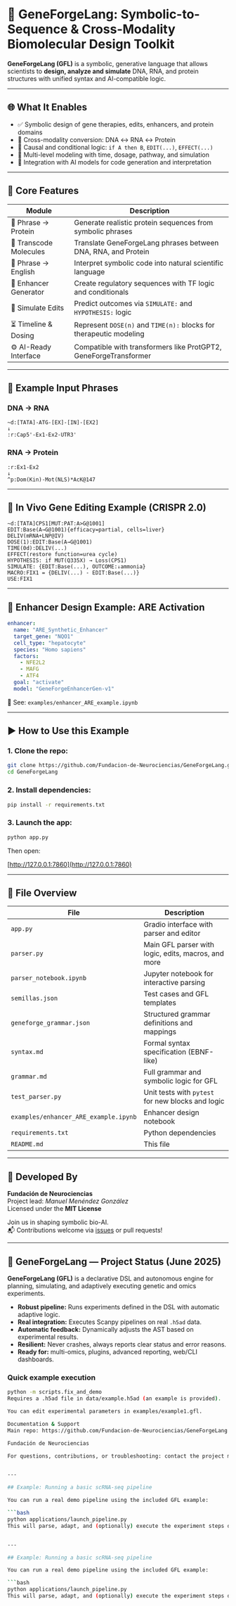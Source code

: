 # 🧬 GeneForgeLang: Symbolic-to-Sequence & Cross-Modality Biomolecular Design Toolkit

**GeneForgeLang (GFL)** is a symbolic, generative language that allows scientists to **design, analyze and simulate** DNA, RNA, and protein structures with unified syntax and AI-compatible logic.

---

## 🌐 What It Enables

- ✅ Symbolic design of gene therapies, edits, enhancers, and protein domains
- 🔁 Cross-modality conversion: DNA ↔ RNA ↔ Protein
- 🧠 Causal and conditional logic: `if A then B`, `EDIT(...)`, `EFFECT(...)`
- 🧬 Multi-level modeling with time, dosage, pathway, and simulation
- 📡 Integration with AI models for code generation and interpretation

---

## 🚀 Core Features

| Module                  | Description                                                             |
|-------------------------|-------------------------------------------------------------------------|
| 🧠 Phrase → Protein      | Generate realistic protein sequences from symbolic phrases              |
| 🔁 Transcode Molecules   | Translate GeneForgeLang phrases between DNA, RNA, and Protein           |
| 📖 Phrase → English      | Interpret symbolic code into natural scientific language                |
| 🧬 Enhancer Generator    | Create regulatory sequences with TF logic and conditionals              |
| 🔮 Simulate Edits        | Predict outcomes via `SIMULATE:` and `HYPOTHESIS:` logic                |
| ⏳ Timeline & Dosing     | Represent `DOSE(n)` and `TIME(n):` blocks for therapeutic modeling      |
| ⚙️ AI-Ready Interface     | Compatible with transformers like ProtGPT2, GeneForgeTransformer         |

---

## 🧪 Example Input Phrases

### DNA → RNA

```gfl
~d:[TATA]-ATG-[EX]-[IN]-[EX2]
↓
:r:Cap5'-Ex1-Ex2-UTR3'
```

### RNA → Protein

```gfl
:r:Ex1-Ex2
↓
^p:Dom(Kin)-Mot(NLS)*AcK@147
```

---

## 🔬 In Vivo Gene Editing Example (CRISPR 2.0)

```gfl
~d:[TATA]CPS1[MUT:PAT:A>G@1001]
EDIT:Base(A→G@1001){efficacy=partial, cells=liver}
DELIV(mRNA+LNP@IV)
DOSE(1):EDIT:Base(A→G@1001)
TIME(0d):DELIV(...)
EFFECT(restore function=urea cycle)
HYPOTHESIS: if MUT(Q335X) → Loss(CPS1)
SIMULATE: {EDIT:Base(...), OUTCOME:↓ammonia}
MACRO:FIX1 = {DELIV(...) - EDIT:Base(...)}
USE:FIX1
```

---

## 🧬 Enhancer Design Example: ARE Activation

```yaml
enhancer:
  name: "ARE_Synthetic_Enhancer"
  target_gene: "NQO1"
  cell_type: "hepatocyte"
  species: "Homo sapiens"
  factors:
    - NFE2L2
    - MAFG
    - ATF4
  goal: "activate"
  model: "GeneForgeEnhancerGen-v1"
```

📂 See: `examples/enhancer_ARE_example.ipynb`

---

## ▶️ How to Use this Example

### 1. Clone the repo:

```bash
git clone https://github.com/Fundacion-de-Neurociencias/GeneForgeLang.git
cd GeneForgeLang
```

### 2. Install dependencies:

```bash
pip install -r requirements.txt
```

### 3. Launch the app:

```bash
python app.py
```

Then open:

[http://127.0.0.1:7860](http://127.0.0.1:7860)

---

## 📁 File Overview

| File                             | Description                                                |
|----------------------------------|------------------------------------------------------------|
| `app.py`                         | Gradio interface with parser and editor                    |
| `parser.py`                      | Main GFL parser with logic, edits, macros, and more        |
| `parser_notebook.ipynb`          | Jupyter notebook for interactive parsing                   |
| `semillas.json`                  | Test cases and GFL templates                               |
| `geneforge_grammar.json`         | Structured grammar definitions and mappings                |
| `syntax.md`                      | Formal syntax specification (EBNF-like)                    |
| `grammar.md`                     | Full grammar and symbolic logic for GFL                    |
| `test_parser.py`                 | Unit tests with `pytest` for new blocks and logic          |
| `examples/enhancer_ARE_example.ipynb` | Enhancer design notebook                              |
| `requirements.txt`              | Python dependencies                                        |
| `README.md`                      | This file                                                  |

---

## 🧠 Developed By

**Fundación de Neurociencias**  
Project lead: *Manuel Menéndez González*  
Licensed under the **MIT License**

Join us in shaping symbolic bio-AI.  
📬 Contributions welcome via [issues](https://github.com/Fundacion-de-Neurociencias/GeneForgeLang/issues) or pull requests!

---

## 🚀 GeneForgeLang — Project Status (June 2025)

**GeneForgeLang (GFL)** is a declarative DSL and autonomous engine for planning, simulating, and adaptively executing genetic and omics experiments.

- **Robust pipeline:** Runs experiments defined in the DSL with automatic adaptive logic.
- **Real integration:** Executes Scanpy pipelines on real `.h5ad` data.
- **Automatic feedback:** Dynamically adjusts the AST based on experimental results.
- **Resilient:** Never crashes, always reports clear status and error reasons.
- **Ready for:** multi-omics, plugins, advanced reporting, web/CLI dashboards.

### Quick example execution

```bash
python -m scripts.fix_and_demo
Requires a .h5ad file in data/example.h5ad (an example is provided).

You can edit experimental parameters in examples/example1.gfl.

Documentation & Support
Main repo: https://github.com/Fundacion-de-Neurociencias/GeneForgeLang

Fundación de Neurociencias

For questions, contributions, or troubleshooting: contact the project maintainer.


---

## Example: Running a basic scRNA-seq pipeline

You can run a real demo pipeline using the included GFL example:

```bash
python applications/launch_pipeline.py
This will parse, adapt, and (optionally) execute the experiment steps defined in applications/pipeline_basic_scRNA.gfl.


---

## Example: Running a basic scRNA-seq pipeline

You can run a real demo pipeline using the included GFL example:

```bash
python applications/launch_pipeline.py
This will parse, adapt, and (optionally) execute the experiment steps defined in applications/pipeline_basic_scRNA.gfl.

